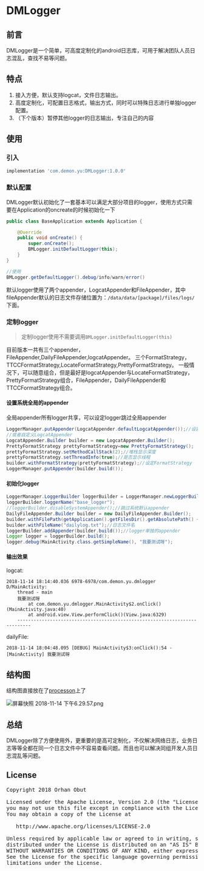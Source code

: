 # DMLogger
## 前言

DMLogger是一个简单，可高度定制化的android日志库，可用于解决团队人员日志混乱，查找不易等问题。

## 特点
1. 接入方便，默认支持logcat，文件日志输出。
2. 高度定制化，可配置日志格式，输出方式，同时可以特殊日志进行单独logger配置。
3. （下个版本）暂停其他logger的日志输出，专注自己的内容

## 使用

### 引入
```groovy
implementation 'com.demon.yu:DMLogger:1.0.0'
```
### 默认配置

DMLogger默认初始化了一套基本可以满足大部分项目的logger，使用方式只需要在Application的oncreate的时候初始化一下
```java
public class BaseApplication extends Application {

    @Override
    public void onCreate() {
        super.onCreate();
        BMLogger.initDefaultLogger(this);
    }
}

//使用
BMLogger.getDefaultLogger().debug/info/warn/error()
```
默认logger使用了两个appender，LogcatAppender和FileAppender，其中fileAppender默认的日志文件存储位置为：``/data/data/[package]/files/logs/``下面。

### 定制logger

> 定制logger使用不需要调用``BMLogger.initDefaultLogger(this)``

目前版本一共有三个appender，FileAppender,DailyFileAppender,logcatAppender。
三个FormatStrategy，TTCCFormatStrategy,LocateFormatStrategy,PrettyFormatStrategy。
一般情况下，可以随意组合，但是最好是logcatAppender与LocateFormatStrategy，PrettyFormatStrategy组合，FileAppender，DailyFileAppender和TTCCFormatStrategy组合。

#### 设置系统全局的appender
全局appender所有logger共享，可以设定logger跳过全局appender

```java
LoggerManager.putAppender(LogcatAppender.defaultLogcatAppender());//设置默认logcatAppender
//或者自定义LogcatAppender
LogcatAppender.Builder builder = new LogcatAppender.Builder();
PrettyFormatStrategy prettyFormatStrategy=new PrettyFormatStrategy();
prettyFormatStrategy.setMethodCallStack(2);//堆栈显示深度
prettyFormatStrategy.setThreadInfo(true);//是否显示线程
builder.withFormatStrategy(prettyFormatStrategy);//设定FormatStrategy
LoggerManager.putAppender(builder.build());
```


#### 初始化logger

```java
LoggerManager.LoggerBuilder loggerBuilder = LoggerManager.newLoggerBuilder();
loggerBuilder.loggerName("base_logger");
//loggerBuilder.disableSystemAppender();//跳过系统默认appender
DailyFileAppender.Builder builder = new DailyFileAppender.Builder();
builder.withFilePath(getApplication().getFilesDir().getAbsolutePath() + "/logs");//路径
builder.withFileName("dailylog.txt");//日志文件名
loggerBuilder.addAppender(builder.build());//logger单独的appender
Logger logger = loggerBuilder.build();
logger.debug(MainActivity.class.getSimpleName(), "我要测试呀");
```

#### 输出效果

logcat:
```
2018-11-14 18:14:40.036 6978-6978/com.demon.yu.dmlogger D/MainActivity:
    thread - main
    我要测试呀
        at com.demon.yu.dmlogger.MainActivity$2.onClick()(MainActivity.java:40)
        at android.view.View.performClick()(View.java:6329)
    ---------------------------------------------------------------------------

```
dailyFile:
```
2018-11-14 18:04:48.095 [DEBUG] MainActivity$3:onClick():54 - [MainActivity] 我要测试呀
```

## 结构图
结构图直接放在了[processon](https://www.processon.com/view/link/5bd81b82e4b0049901c8ed8e)上了

![屏幕快照 2018-11-14 下午6.29.57.png](https://i.loli.net/2018/11/14/5bebf930090b5.png)


## 总结

DMLogger除了方便使用外，更重要的是高可定制化，不仅解决网络日志，业务日志等等全都在同一个日志文件中不容易查看问题。而且也可以解决同组开发人员日志混乱等问题。

## License
<pre>
Copyright 2018 Orhan Obut

Licensed under the Apache License, Version 2.0 (the "License");
you may not use this file except in compliance with the License.
You may obtain a copy of the License at

   http://www.apache.org/licenses/LICENSE-2.0

Unless required by applicable law or agreed to in writing, software
distributed under the License is distributed on an "AS IS" BASIS,
WITHOUT WARRANTIES OR CONDITIONS OF ANY KIND, either express or implied.
See the License for the specific language governing permissions and
limitations under the License.
</pre>
